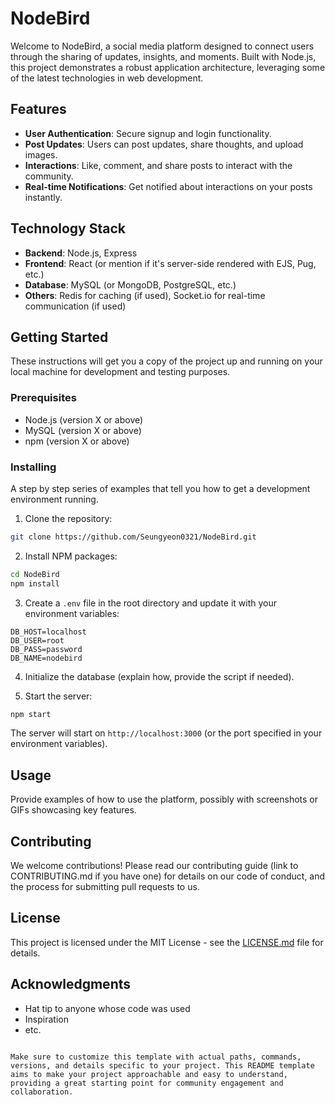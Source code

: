 # NodeBird

Welcome to NodeBird, a social media platform designed to connect users through the sharing of updates, insights, and moments. Built with Node.js, this project demonstrates a robust application architecture, leveraging some of the latest technologies in web development.

## Features

- **User Authentication**: Secure signup and login functionality.
- **Post Updates**: Users can post updates, share thoughts, and upload images.
- **Interactions**: Like, comment, and share posts to interact with the community.
- **Real-time Notifications**: Get notified about interactions on your posts instantly.

## Technology Stack

- **Backend**: Node.js, Express
- **Frontend**: React (or mention if it's server-side rendered with EJS, Pug, etc.)
- **Database**: MySQL (or MongoDB, PostgreSQL, etc.)
- **Others**: Redis for caching (if used), Socket.io for real-time communication (if used)

## Getting Started

These instructions will get you a copy of the project up and running on your local machine for development and testing purposes.

### Prerequisites

- Node.js (version X or above)
- MySQL (version X or above)
- npm (version X or above)

### Installing

A step by step series of examples that tell you how to get a development environment running.

1. Clone the repository:
```bash
git clone https://github.com/Seungyeon0321/NodeBird.git
```

2. Install NPM packages:
```bash
cd NodeBird
npm install
```

3. Create a `.env` file in the root directory and update it with your environment variables:
```plaintext
DB_HOST=localhost
DB_USER=root
DB_PASS=password
DB_NAME=nodebird
```

4. Initialize the database (explain how, provide the script if needed).

5. Start the server:
```bash
npm start
```
The server will start on `http://localhost:3000` (or the port specified in your environment variables).

## Usage

Provide examples of how to use the platform, possibly with screenshots or GIFs showcasing key features.

## Contributing

We welcome contributions! Please read our contributing guide (link to CONTRIBUTING.md if you have one) for details on our code of conduct, and the process for submitting pull requests to us.

## License

This project is licensed under the MIT License - see the [LICENSE.md](LICENSE) file for details.

## Acknowledgments

- Hat tip to anyone whose code was used
- Inspiration
- etc.
```

Make sure to customize this template with actual paths, commands, versions, and details specific to your project. This README template aims to make your project approachable and easy to understand, providing a great starting point for community engagement and collaboration.
